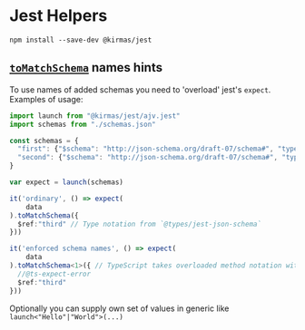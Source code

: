 # Jest Helpers

`npm install --save-dev @kirmas/jest`

## [`toMatchSchema`](https://www.npmjs.com/package/jest-json-schema) names hints

To use names of added schemas you need to 'overload' jest's `expect`. Examples of usage:
```typescript
import launch from "@kirmas/jest/ajv.jest"
import schemas from "./schemas.json"

const schemas = {
  "first": {"$schema": "http://json-schema.org/draft-07/schema#", "type": "object"},
  "second": {"$schema": "http://json-schema.org/draft-07/schema#", "type": "array"}
}

var expect = launch(schemas)

it('ordinary', () => expect(
	data
).toMatchSchema({
  $ref:"third" // Type notation from `@types/jest-json-schema`
}))

it('enforced schema names', () => expect(
	data
).toMatchSchema<1>({ // TypeScript takes overloaded method notation with permitted `"first"|"second" === keyof typeof schemas`
  //@ts-expect-error
  $ref:"third"
}))
```

Optionally you can supply own set of values in generic like `launch<"Hello"|"World">(...)` 
